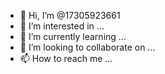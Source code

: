- 👋 Hi, I’m @17305923661
- 👀 I’m interested in ...
- 🌱 I’m currently learning ...
- 💞️ I’m looking to collaborate on ...
- 📫 How to reach me ...

<!---
17305923661/17305923661 is a ✨ special ✨ repository because its `README.md` (this file) appears on your GitHub profile.
You can click the Preview link to take a look at your changes.
--->
